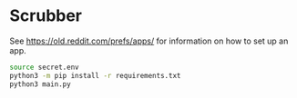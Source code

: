 # Scrubber

See https://old.reddit.com/prefs/apps/ for information on how to set up an app.

```bash
source secret.env
python3 -m pip install -r requirements.txt
python3 main.py
```

